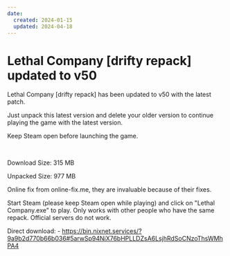 ```yaml
---
date:
  created: 2024-01-15
  updated: 2024-04-18
---
```


# Lethal Company [drifty repack] updated to v50

Lethal Company [drifty repack] has been updated to v50 with the latest patch.

<!-- more -->

Just unpack this latest version and delete your older version to continue playing the game with the latest version. 

Keep Steam open before launching the game.

<br>

Download Size: 315 MB

Unpacked Size: 977 MB

Online fix from online-fix.me, they are invaluable because of their fixes.

Start Steam (please keep Steam open while playing) and click on "Lethal Company.exe" to play. Only works with other people who have the same repack. Official servers do not work.

Direct download: - https://bin.nixnet.services/?9a9b2d770b66b036#5arwSp94NiX76bHPLLDZsA6LsjhRdSoCNzoThsWMhPA4
